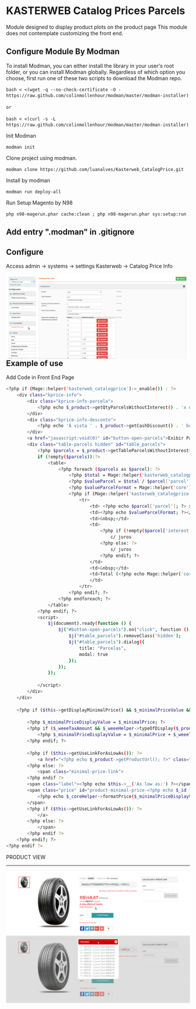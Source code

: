 # KASTERWEB Catalog Prices Parcels
Module designed to display product plots on the product page
This module does not contemplate customizing the front end.

## Configure Module By Modman

To install Modman, you can either install the library in your user's root folder, or you can install Modman globally.
Regardless of which option you choose, first run one of these two scripts to download the Modman repo.
```
bash < <(wget -q --no-check-certificate -O - https://raw.github.com/colinmollenhour/modman/master/modman-installer)

or

bash < <(curl -s -L https://raw.github.com/colinmollenhour/modman/master/modman-installer)
```

Init Modman
 ```
modman init
 ```
 
Clone project using modman.
 ```
modman clone https://github.com/luanalves/Kasterweb_CatalogPrice.git
 ```
Install by modman
 ```
modman run deploy-all
 ```
 Run Setup Magento by N98
 
 ```
php n98-magerun.phar cache:clean ; php n98-magerun.phar sys:setup:run
 ```
## Add entry ".modman" in .gitignore


## Configure 
Access
admin -> systems -> settings
Kasterweb -> Catalog Price Info

<img align="right" src="doc/images/kasterweb-catalogpriceparcels-admin.png" />


## Example of use
Add Code in Front End Page
```sh
<?php if (Mage::helper('kasterweb_catalogprice')->_enable()) : ?>
    <div class="kprice-info">
        <div class="kprice-info-parcela">
            <?php echo $_product->getQtyParcelsWithoutInterest() . 'x de <b>' . $_product->getValueParcelWithoutInterest() . '</b> s/ juros <br />'; ?>
        </div>
        <div class="kprice-info-desconto">
            <?php echo 'Á vista ' . $_product->getCashDiscount() . ' boleto <br />'; ?>
        </div>
        <a href="javascript:void(0)" id="button-open-parcels">Exibir Parcelas</a>
        <div class="table-parcels hidden" id="table_parcels">
            <?php $parcels = $_product->getTableParcelsWithoutInterest();
            if (!empty($parcels)):?>
                <table>
                    <?php foreach ($parcels as $parcel): ?>
                        <?php $total = Mage::helper('kasterweb_catalogprice')->calculateInterest($parcel['interest'], $_finalPrice); ?>
                        <?php $valueParcel = $total / $parcel['parcel']; ?>
                        <?php $valueParcelFormat = Mage::helper('core')->currency($total / $parcel['parcel'], true, false); ?>
                        <?php if (Mage::helper('kasterweb_catalogprice')->validateParcelValueMinimun($valueParcel)): ?>
                            <tr>
                                <td> <?php echo $parcel['parcel']; ?> x</td>
                                <td><?php echo $valueParcelFormat; ?></td>
                                <td>&nbsp;</td>
                                <td>
                                    <?php if (!empty($parcel['interest'])): ?>
                                        c/ juros
                                    <?php else: ?>
                                        s/ juros
                                    <?php endif; ?>
                                </td>
                                <td>&nbsp;</td>
                                <td>Total (<?php echo Mage::helper('core')->currency($total, true, false) ?>)
                                </td>
                            </tr>
                        <?php endif; ?>
                    <?php endforeach; ?>
                </table>
            <?php endif; ?>
            <script>
                $j(document).ready(function () {
                    $j("#button-open-parcels").on("click", function () {
                        $j("#table_parcels").removeClass('hidden');
                        $j("#table_parcels").dialog({
                            title: "Parcelas",
                            modal: true
                        });
                    });
                });

            </script>
        </div>
    </div>

    <?php if ($this->getDisplayMinimalPrice() && $_minimalPriceValue && $_minimalPriceValue < $_convertedFinalPrice): ?>

        <?php $_minimalPriceDisplayValue = $_minimalPrice; ?>
        <?php if ($_weeeTaxAmount && $_weeeHelper->typeOfDisplay($_product, array(0, 1, 4))): ?>
            <?php $_minimalPriceDisplayValue = $_minimalPrice + $_weeeTaxAmount; ?>
        <?php endif; ?>

        <?php if ($this->getUseLinkForAsLowAs()): ?>
            <a href="<?php echo $_product->getProductUrl(); ?>" class="minimal-price-link">
        <?php else: ?>
            <span class="minimal-price-link">
        <?php endif ?>
        <span class="label"><?php echo $this->__('As low as:') ?></span>
        <span class="price" id="product-minimal-price-<?php echo $_id ?><?php echo $this->getIdSuffix() ?>">
            <?php echo $_coreHelper->formatPrice($_minimalPriceDisplayValue, false) ?>
        </span>
        <?php if ($this->getUseLinkForAsLowAs()): ?>
            </a>
        <?php else: ?>
            </span>
        <?php endif ?>
    <?php endif; ?>
<?php endif ?>

```


PRODUCT VIEW
<hr />


<img align="right" src="doc/images/kasterweb-catalogpriceparcels-front1.png" />
<img align="right" src="doc/images/kasterweb-catalogpriceparcels-front2.png" />